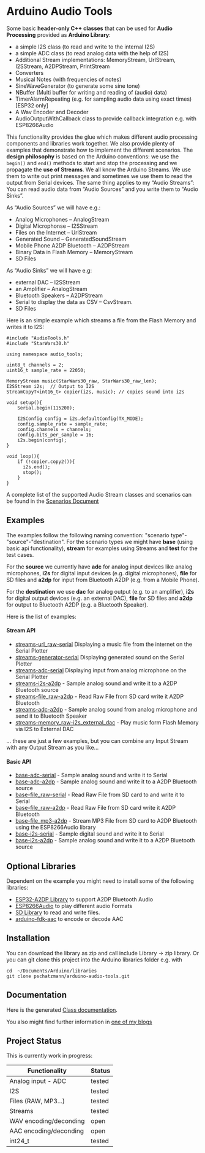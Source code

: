 # Arduino Audio Tools

Some basic __header-only C++ classes__ that can be used for __Audio Processing__ provided as __Arduino Library__:

- a simple I2S class (to read and write to the internal I2S) 
- a simple ADC class (to read analog data with the help of I2S) 
- Additional Stream implementations: MemoryStream, UrlStream, I2SStream, A2DPStream, PrintStream
- Converters
- Musical Notes (with frequencies of notes)
- SineWaveGenerator (to generate some sine tone)
- NBuffer (Multi buffer for writing and reading of (audio) data)
- TimerAlarmRepeating (e.g. for sampling audio data using exact times) [ESP32 only]
- A Wav Encoder and Decoder
- AudioOutputWithCallback class to provide callback integration e.g. with ESP8266Audio

This functionality provides the glue which makes different audio processing components and libraries work together.
We also provide plenty of examples that demonstrate how to implement the different scenarios. The __design philosophy__ is based on the Arduino conventions: we use the ```begin()``` and ```end()``` methods to start and stop the processing and we propagate the __use of Streams__.  We all know the Arduino Streams. We use them to write out print messages and sometimes we use them to read the output from Serial devices. The same thing applies to my “Audio Streams”: You can read audio data from “Audio Sources” and you write them to “Audio Sinks”.

As “Audio Sources” we will have e.g.:

- Analog Microphones – AnalogStream
- Digital Microphonse – I2SStream
- Files on the Internet – UrlStream
- Generated Sound – GeneratedSoundStream
- Mobile Phone A2DP Bluetooth – A2DPStream
- Binary Data in Flash Memory – MemoryStream
- SD Files

As “Audio Sinks” we will have e.g:

- external DAC – I2SStream
- an Amplifier – AnalogStream
- Bluetooth Speakers – A2DPStream
- Serial to display the data as CSV – CsvStream.
- SD Files

Here is an simple example which streams a file from the Flash Memory and writes it to I2S: 

```
#include "AudioTools.h"
#include "StarWars30.h"

using namespace audio_tools;  

uint8_t channels = 2;
uint16_t sample_rate = 22050;

MemoryStream music(StarWars30_raw, StarWars30_raw_len);
I2SStream i2s;  // Output to I2S
StreamCopyT<int16_t> copier(i2s, music); // copies sound into i2s

void setup(){
    Serial.begin(115200);

    I2SConfig config = i2s.defaultConfig(TX_MODE);
    config.sample_rate = sample_rate;
    config.channels = channels;
    config.bits_per_sample = 16;
    i2s.begin(config);
}

void loop(){
    if (!copier.copy2()){
      i2s.end();
      stop();
    }
}

```
A complete list of the supported Audio Stream classes and scenarios can be found in the [Scenarios Document](Scenarios.md)


## Examples

The examples follow the following naming convention: "scenario type"-"source"-"destination". For the scenario types we might have __base__ (using basic api functionality), __stream__ for examples using Streams and __test__ for the test cases. 

For the __source__ we currently have __adc__ for analog input devices like analog microphones, __i2s__ for digital input devices (e.g. digital microphones), __file__ for SD files and __a2dp__ for input from Bluetooth A2DP (e.g. from a Mobile Phone).

For the __destination__ we use __dac__ for analog output (e.g. to an amplifier), __i2s__ for digital output devices (e.g. an external DAC), __file__ for SD files and __a2dp__ for output to Bluetooth A2DP (e.g. a Bluetooth Speaker).


Here is the list of examples:

#### Stream API

- [streams-url_raw-serial](/examples/streams-url_raw-serial) Displaying a music file from the internet on the Serial Plotter
- [streams-generator-serial](/examples/streams-generator-serial) Displaying generated sound on the Serial Plotter
- [streams-adc-serial](/examples/streams-adc-serial) Displaying input from analog microphone on the Serial Plotter
- [streams-i2s-a2dp](examples/streams-i2s-a2dp) - Sample analog sound and write it to a A2DP Bluetooth source 
- [streams-file_raw-a2dp](examples/streams-file_raw-a2dp) - Read Raw File from SD card write it A2DP Bluetooth 
- [streams-adc-a2dp](examples/streams-adc-a2dp) - Sample analog sound from analog microphone and send it to Bluetooth Speaker 
- [streams-memory_raw-i2s_external_dac](examples/streams-memory_raw-i2s_external_dac) - Play music form Flash Memory via I2S to External DAC

... these are just a few examples, but you can combine any Input Stream with any Output Stream as you like...

#### Basic API

- [base-adc-serial](examples/base-adc-serial) - Sample analog sound and write it to Serial
- [base-adc-a2dp](examples/base-adc-a2dp) - Sample analog sound and write it to a A2DP Bluetooth source 
- [base-file_raw-serial](examples/base-file_raw-serial) - Read Raw File from SD card to and write it to Serial
- [base-file_raw-a2dp](examples/base-file_raw-a2dp) - Read Raw File from SD card write it A2DP Bluetooth
- [base-file_mp3-a2dp](examples/base-file_mp3-a2dp) - Stream MP3 File from SD card to A2DP Bluetooth using the ESP8266Audio library
- [base-i2s-serial](examples/base-i2s-serial) - Sample digital sound and write it to Serial
- [base-i2s-a2dp](examples/base-i2s-a2dp) - Sample analog sound and write it to a A2DP Bluetooth source 



## Optional Libraries

Dependent on the example you might need to install some of the following libraries:

- [ESP32-A2DP Library](https://github.com/pschatzmann/ESP32-A2DP) to support A2DP Bluetooth Audio
- [ESP8266Audio]( ) to play different audio Formats
- [SD Library](https://www.arduino.cc/en/reference/SD) to read and write files.
- [arduino-fdk-aac](https://github.com/pschatzmann/arduino-fdk-aac) to encode or decode AAC 



## Installation

You can download the library as zip and call include Library -> zip library. Or you can git clone this project into the Arduino libraries folder e.g. with

```
cd  ~/Documents/Arduino/libraries
git clone pschatzmann/arduino-audio-tools.git

```

## Documentation

Here is the generated [Class documentation](https://pschatzmann.github.io/arduino-audio-tools/html/annotated.html). 

You also might find further information in [one of my blogs](https://www.pschatzmann.ch/home/category/machine-sound/)

## Project Status

This is currently work in progress:

| Functionality          | Status  |
|------------------------|---------|
| Analog input - ADC     | tested  |
| I2S                    | tested  |
| Files (RAW, MP3...)    | tested  |
| Streams                | tested  |
| WAV encoding/deconding | open    |          
| AAC encoding/deconding | open    |          
| int24_t                | tested  |           

